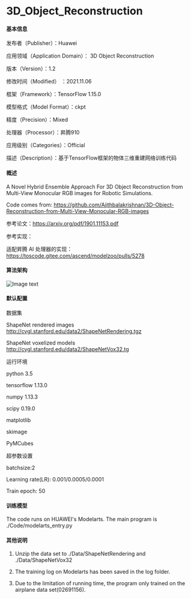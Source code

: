 # 3D_Object_Reconstruction

#### 基本信息
发布者（Publisher）：Huawei

应用领域（Application Domain）： 3D Object Reconstruction

版本（Version）：1.2

修改时间（Modified） ：2021.11.06

框架（Framework）：TensorFlow 1.15.0

模型格式（Model Format）：ckpt

精度（Precision）：Mixed

处理器（Processor）：昇腾910

应用级别（Categories）：Official

描述（Description）：基于TensorFlow框架的物体三维重建网络训练代码



#### 概述
A Novel Hybrid Ensemble Approach For 3D Object Reconstruction from Multi-View Monocular RGB images for Robotic Simulations. 

Code comes from: https://github.com/Ajithbalakrishnan/3D-Object-Reconstruction-from-Multi-View-Monocular-RGB-images

参考论文：https://arxiv.org/pdf/1901.11153.pdf

参考实现：

适配昇腾 AI 处理器的实现：https://toscode.gitee.com/ascend/modelzoo/pulls/5278

#### 算法架构
![Image text](https://gitee.com/zhangwx21/Object_Reconstruction/blob/master/structure_updated.png)


#### 默认配置

数据集

ShapeNet rendered images http://cvgl.stanford.edu/data2/ShapeNetRendering.tgz

ShapeNet voxelized models http://cvgl.stanford.edu/data2/ShapeNetVox32.tg

运行环境

python 3.5

tensorflow 1.13.0

numpy 1.13.3

scipy 0.19.0

matplotlib

skimage

PyMCubes

超参数设置

batchsize:2

Learning rate(LR): 0.001/0.0005/0.0001

Train epoch: 50

#### 训练模型

The code runs on HUAWEI's Modelarts. The main program is ./Code/modelarts_entry.py


#### 其他说明

1.  Unzip the data set to ./Data/ShapeNetRendering and ./Data/ShapeNetVox32

2.  The training log on Modelarts has been saved in the log folder.

3.  Due to the limitation of running time, the program only trained on the airplane data set(02691156).
